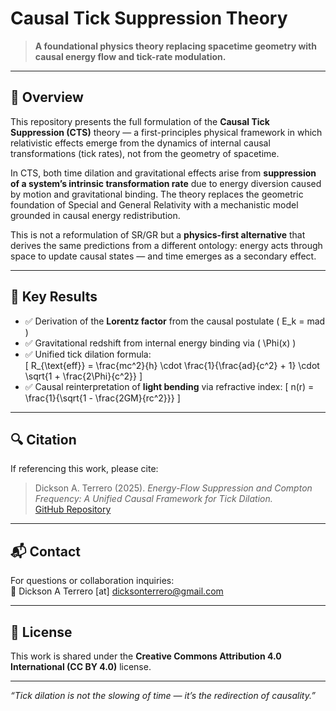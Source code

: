 # Causal Tick Suppression Theory

> **A foundational physics theory replacing spacetime geometry with causal energy flow and tick-rate modulation.**

---

## 🧠 Overview

This repository presents the full formulation of the **Causal Tick Suppression (CTS)** theory — a first-principles physical framework in which relativistic effects emerge from the dynamics of internal causal transformations (tick rates), not from the geometry of spacetime.

In CTS, both time dilation and gravitational effects arise from **suppression of a system’s intrinsic transformation rate** due to energy diversion caused by motion and gravitational binding. The theory replaces the geometric foundation of Special and General Relativity with a mechanistic model grounded in causal energy redistribution.

This is not a reformulation of SR/GR but a **physics-first alternative** that derives the same predictions from a different ontology: energy acts through space to update causal states — and time emerges as a secondary effect.


---

## 📜 Key Results

- ✅ Derivation of the **Lorentz factor** from the causal postulate \( E_k = mad \)
- ✅ Gravitational redshift from internal energy binding via \( \Phi(x) \)
- ✅ Unified tick dilation formula:  
  \[
  R_{\text{eff}} = \frac{mc^2}{h} \cdot \frac{1}{\frac{ad}{c^2} + 1} \cdot \sqrt{1 + \frac{2\Phi}{c^2}}
  \]
- ✅ Causal reinterpretation of **light bending** via refractive index:
  \[
  n(r) = \frac{1}{\sqrt{1 - \frac{2GM}{rc^2}}}
  \]

---

## 🔍 Citation

If referencing this work, please cite:

> Dickson A. Terrero (2025). *Energy-Flow Suppression and Compton Frequency: A Unified Causal Framework for Tick Dilation.*  
> [GitHub Repository](https://github.com/YOUR_USERNAME/causal-tick-suppression-theory)

---

## 📬 Contact

For questions or collaboration inquiries:  
**📧** Dickson A Terrero [at] dicksonterrero@gmail.com

---

## 📖 License

This work is shared under the **Creative Commons Attribution 4.0 International (CC BY 4.0)** license.

---

*“Tick dilation is not the slowing of time — it’s the redirection of causality.”*


